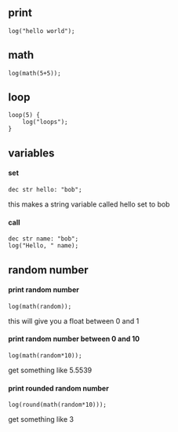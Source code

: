 ## print
```
log("hello world");
```

## math
```
log(math(5+5));
```

## loop
```
loop(5) {
    log("loops");
}
```

## variables
#### set
```
dec str hello: "bob";
```
this makes a string variable called hello set to bob

#### call
```
dec str name: "bob";
log("Hello, " name);
```

## random number
#### print random number
```
log(math(random));
```
this will give you a float between 0 and 1

#### print random number between 0 and 10

```
log(math(random*10));
```
get something like 5.5539

#### print rounded random number
```
log(round(math(random*10)));
```
get something like 3